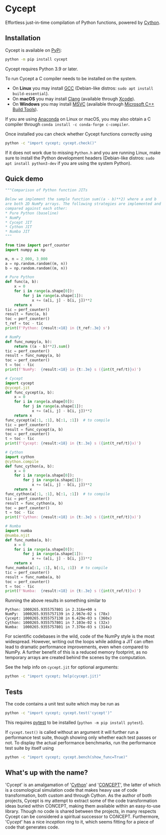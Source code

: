 # Cycept
Effortless just-in-time compilation of Python functions,
powered by [Cython](https://cython.org/).


## Installation
Cycept is available on [PyPi](https://pypi.org/project/cycept/):
```bash
python -m pip install cycept
```

Cycept requires Python 3.9 or later.

To run Cycept a C compiler needs to be installed on the system.

* On **Linux** you may install [GCC](https://gcc.gnu.org/)
  (Debian-like distros: `sudo apt install build-essential`).
* On **macOS** you may install [Clang](https://clang.llvm.org/)
  (available through [Xcode](https://developer.apple.com/xcode/)).
* On **Windows** you may install
  [MSVC](https://en.wikipedia.org/wiki/Microsoft_Visual_C%2B%2B)
  (available through
  [Microsoft C++ Build Tools](https://visualstudio.microsoft.com/visual-cpp-build-tools/)).

If you are using [Anaconda](https://www.anaconda.com/) on Linux or macOS,
you may also obtain a C compiler through
`conda install -c conda-forge c-compiler`.

Once installed you can check whether Cycept functions correctly using
```bash
python -c "import cycept; cycept.check()"
```
If it does not work due to missing `Python.h` and you are running Linux,
make sure to install the Python development headers (Debian-like distros:
`sudo apt install python3-dev` if you are using the system Python).


## Quick demo
```python
"""Comparison of Python function JITs

Below we implement the sample function sum((a - b)**2) where a and b
are both 2D NumPy arrays. The following strategies are implemented and
compared against each other:
* Pure Python (baseline)
* NumPy
* Cycept JIT
* Cython JIT
* Numba JIT
"""

from time import perf_counter
import numpy as np

m, n = 2_000, 3_000
a = np.random.random((m, n))
b = np.random.random((m, n))

# Pure Python
def func(a, b):
    x = 0
    for i in range(a.shape[0]):
        for j in range(a.shape[1]):
            x += (a[i, j] - b[i, j])**2
    return x
tic = perf_counter()
result = func(a, b)
toc = perf_counter()
t_ref = toc - tic
print(f'Python: {result:<18} in {t_ref:.3e} s')

# NumPy
def func_numpy(a, b):
    return ((a - b)**2).sum()
tic = perf_counter()
result = func_numpy(a, b)
toc = perf_counter()
t = toc - tic
print(f'NumPy:  {result:<18} in {t:.3e} s ({int(t_ref/t)}x)')

# Cycept
import cycept
@cycept.jit
def func_cycept(a, b):
    x = 0
    for i in range(a.shape[0]):
        for j in range(a.shape[1]):
            x += (a[i, j] - b[i, j])**2
    return x
func_cycept(a[:1, :1], b[:1, :1])  # to compile
tic = perf_counter()
result = func_cycept(a, b)
toc = perf_counter()
t = toc - tic
print(f'Cycept: {result:<18} in {t:.3e} s ({int(t_ref/t)}x)')

# Cython
import cython
@cython.compile
def func_cython(a, b):
    x = 0
    for i in range(a.shape[0]):
        for j in range(a.shape[1]):
            x += (a[i, j] - b[i, j])**2
    return x
func_cython(a[:1, :1], b[:1, :1])  # to compile
tic = perf_counter()
result = func_cython(a, b)
toc = perf_counter()
t = toc - tic
print(f'Cython: {result:<18} in {t:.3e} s ({int(t_ref/t)}x)')

# Numba
import numba
@numba.njit
def func_numba(a, b):
    x = 0
    for i in range(a.shape[0]):
        for j in range(a.shape[1]):
            x += (a[i, j] - b[i, j])**2
    return x
func_numba(a[:1, :1], b[:1, :1])  # to compile
tic = perf_counter()
result = func_numba(a, b)
toc = perf_counter()
t = toc - tic
print(f'Numba:  {result:<18} in {t:.3e} s ({int(t_ref/t)}x)')
```

Running the above results in something similar to
```
Python: 1000265.9355757801 in 2.316e+00 s
NumPy:  1000265.9355757139 in 2.967e-02 s (78x)
Cycept: 1000265.9355757138 in 6.429e-03 s (360x)
Cython: 1000265.9355757801 in 7.103e-02 s (32x)
Numba:  1000265.9355757801 in 7.376e-03 s (314x)
```
For scientific codebases in the wild, code of the NumPy style is the
most widespread. However, writing out the loops while adding a JIT can
often lead to dramatic performance improvements, even when compared
to NumPy. A further benefit of this is a reduced memory footprint,
as no temporary arrays are created behind the scenes by the computation.

See the help info on `cycept.jit` for optional arguments:
```bash
python -c "import cycept; help(cycept.jit)"
```


## Tests
The code contains a unit test suite which may be run as
```bash
python -c "import cycept; cycept.test('cycept')"
```
This requires [pytest](https://docs.pytest.org/) to be installed
(`python -m pip install pytest`).

If `cycept.test()` is called without an argument it will further run a
performance test suite, though showing only whether each test passes or not.
To display the actual performance benchmarks, run the performance test suite
by itself using
```bash
python -c "import cycept; cycept.bench(show_func=True)"
```


## What's up with the name?
'Cycept' is an amalgamation of '[Cython](https://cython.org/)' and
'[CO*N*CEPT](https://github.com/jmd-dk/concept)', the latter of which is a
cosmological simulation code that makes heavy use of code transformation,
both custom and through Cython. As the author of both projects, Cycept is my
attempt to extract some of the code transformation ideas buried within
CO*N*CEPT, making them available within an easy-to-use library.
Though no code is shared between the projects, in many respects Cycept
can be considered a spiritual successor to CO*N*CEPT.
Furthermore, 'Cy*cept*' has a nice in*cept*ion ring to it,
which seems fitting for a piece of code that generates code.

